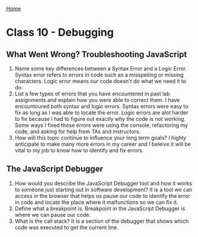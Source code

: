 [Home](/README.md)

# Class 10 - Debugging

## What Went Wrong? Troubleshooting JavaScript

1. Name some key differences between a Syntax Error and a Logic Error.
    Syntax error refers to errors in code such as a misspeliing or missing characters. Logic error means our code doesn't do what we need it to do.
2. List a few types of errors that you have encountered in past lab assignments and explain how you were able to correct them.
    I have encountoured both syntax and logic errors. Syntax errors were easy to fix as long as I was able to locate the error. Logic errors are alot harder to fix because I had to figure out exactly why the code is not working. Some ways I fixed those errors were using the console, refactoring my code, and asking for help from TAs and instructors.
3. How will this topic continue to influence your long term goals?
    I highly anticipate to make many more errors in my career and I beleive it will be vital to my job to know how to identify and fix errors.

## The JavaScript Debugger

1. How would you describe the JavaScript Debugger tool and how it works to someone just starting out in software development?
    It is a tool we can access in the browser that helps us pause our code to identify the error in code and locate the place where it malfunctions so we can fix it.
2. Define what a breakpoint is.
    Breakpoint in the JavaScript Debugger is where we can pause our code.
3. What is the call stack?
    It is a section of the debugger that shows which code was executed to get the current line.
    